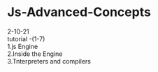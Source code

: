 # Js-Advanced-Concepts
2-10-21<br />
tutorial -(1-7)<br />
1.js Engine <br/>
2.Inside the Engine<br />
3.Tnterpreters and compilers
